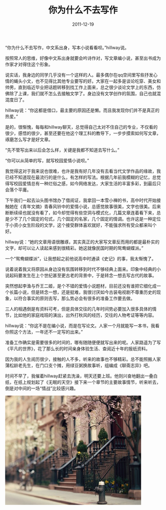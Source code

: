 ﻿---
title: "你为什么不去写作"
date: 2011-12-19
categories: 
  - "essay"
tags: 
  - "写作"
---

“你为什么不去写作，中文系出身，写本小说看看呗。”hillway说。

按照常人的思维，好像中文系出身就要会吟诗作对，写文章编小说，甚至出书成为作家才对得住这个形象。

说实话，我身边的同学几乎没有一个这样的人。最多偶尔在qq空间里写些抒发心情的蝇头小文，也不见得比其他专业要写的好。大家在一起多是谈论吃穿、美女和帅男，直到临近毕业把话题转移到找工作上面来，总之很少谈论文学上的东西，仿佛除了上课，我们就不怎么去接触文学了。身边没有文学创作的氛围，自己也就混混度日了。

hillway说：“你这都是借口，最主要的原因还是懒。而且我发现你们并不是真正的热爱。”

是的，很惭愧，每每和hillway聊天，总觉得自己太对不住自己的专业，不仅看的很少，感悟的很少，甚至还要在他这个理工科的教导下，一步步摸索如何写文章，琢磨怎么写才是好文章。

“先不管写出来以后会怎么样，关键是我都不知道去写什么。”

“你可以从简单的写，就写校园爱情小说呗。”

我觉得这对于我来说也很难，也许是我有好几年没有去看当代文学作品的缘故，我已经不知道现在最流行的是什么，有怎样的写法。根据几年前我模糊的记忆，总觉得写校园爱情总有一种烂俗之感，如今网络发达，大家生活的丰富多彩，到最后只会落个平庸。

下午我们一起去汕头图书馆办了借阅证，我拿回一本雪小禅的书，高中时代开始接触她在《青年文摘》青春风铃中的爱情小说，总感觉故事很美，文字也很美。后来断断续续也就没有看了，如今却觉得有些空洞与模式化，几篇文章连着看下来，总是少不了几个固定的句式，几个固定的名家，几个固定的情调。也许这是一种定位于小资小女生阶段的文学，这个接受群体喜欢就好，不能强求所有受众都来叫个好。

hillway说：“她的文章用语很雕琢，其实真正的大家写文章反而用的都是最朴实的文字，却可以让人读起来感到很精彩。她这就像民国时期的鸳鸯蝴蝶派。”

一个“鸳鸯蝴蝶派”，让我想起之前他说高中时通读《史记》的事，我太惭愧了。

说着说着我又将原因从身边没有氛围转移到时代不够经典上面来。印象中经典的小说起码要发生在上个世纪甚至更古老的背景中，于是转念一想去写古代的故事。

突然想起李渔与乔王二姬，是个不错的爱情小说题材，目前还没有谁把它细化成一个长篇小说，但是转念一想，还是挺难，我很讨厌如今古装电视剧不尊重历史的现象，以符合事实的原则去写，那么势必会有很多的准备工作要去做。

三人的相遇倒是有资料可考，但是具体交往的几年时间势必要加入很多具体的情节，比如他的家庭戏班的演出，出外打秋风的经历，交往的人物考证等等内容。

hillway说：“你这不是在编小说，而是在写论文。人家一个月就能写一本书，我看你照这个方法，一年还不一定写的出来。”

准备工作确实是需要很多的时间的，哪有随随便便就写出来的呢。人家路遥为了写《平凡的世界》，花了那么长的时间亲身体验生活、查阅近十年的报纸资料。

因为我的人生阅历很少，接触的人不多，听来的故事也不够精彩。总不能照搬人家蒲松龄老先生，在门口支个摊，用绿豆粥换故事听，组编成《聊斋志异》吧。

时间不早了，我催着hillway赶紧去洗澡，明天还要上班。他则兴奋地翻出一叠白纸，在纸上规划起了《无眠的天空》接下来一个章节的主要故事情节，听来听去，倒是对中间的一场“情战”比较感兴趣。

![76d01ee0jw1dnga884cnhj](/images/6496309509_2c5c7c2a6a_z.jpg)
